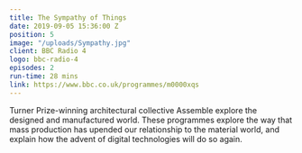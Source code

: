 ```yaml
---
title: The Sympathy of Things
date: 2019-09-05 15:36:00 Z
position: 5
image: "/uploads/Sympathy.jpg"
client: BBC Radio 4
logo: bbc-radio-4
episodes: 2
run-time: 28 mins
link: https://www.bbc.co.uk/programmes/m0000xqs
---
```


Turner Prize-winning architectural collective Assemble explore the designed and manufactured world. These programmes explore the way that mass production has upended our relationship to the material world, and explain how the advent of digital technologies will do so again.